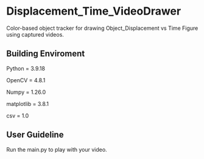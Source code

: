 # Displacement_Time_VideoDrawer
 Color-based object tracker for drawing Object_Displacement vs Time Figure using captured videos.

## Building Enviroment
Python = 3.9.18

OpenCV = 4.8.1

Numpy = 1.26.0

matplotlib = 3.8.1

csv = 1.0

## User Guideline
Run the main.py to play with your video.